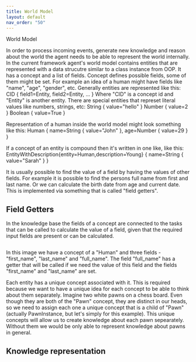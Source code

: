 ```yaml
---
title: World Model
layout: default
nav_order: "50"
---
```

World Model

In order to process incoming events, generate new knowledge and reason about the world the agent needs to be able to represent the world internally. 
In the current framework agent's world model contains entities that are represented with a data strucutre similar to a class instance from OOP. 
It has a concept and a list of fields. Concept defines possible fields, some of them might be set. For example an idea of a human might have fields like "name", "age", "gender", etc.
Generally entities are represented like this:
CID {
    field1=Entity,
    field2=Entity,
    ...
}
Where "CID" is a concept id and "Entity" is another entity.
There are special entities that represet literal values like numbers, strings, etc:
String {
    value="hello"
}
Number {
    value=2
}
Boolean {
    value=True
}

Representation of a human inside the world model might look something like this:
Human {
    name=String {
        value="John"
    },
    age=Number {
        value=29
    }
}

If a concept of an entity is compound then it's written in one like, like this:
EntityWithDescription{entity=Human,description=Young} {
    name=String {
        value="Sarah"
    }
}

It is usually possible to find the value of a field by having the values of other fields.
For example it is possible to find the persons full name from first and last name. 
Or we can calculate the birth date from age and current date.
This is implemented via something that is called "field getters".

## Field Getters
In the knowledge base the fields of a concept are connected to the tasks that can be called to calculate the value of a field, given that the required input fields are present or can be calculated.

<IMAGE GOES HERE>

In this image we have a concept of a "Human" and three fields - "first_name", "last_name" and "full_name". The field "full_name" has a getter that will be called if we need the value of this field and the fields "first_name" and "last_name" are set.

Each entity has a unique concept associated with it. 
This is required because we want to have a unique idea for each concept to be able to think about them separately.
Imagine two white pawns on a chess board. Even though they are both of the "Pawn" concept, they are distinct in our heads, so we need to assign each one a unique concept that is a child of "Pawn" (actually PawnInstance, but let's simply for this example). This unique concepts will allow us to create knowledge about each pawn sepearately. Without them we would be only able to represent knowledge about pawns in general.

## Knowledge representation
